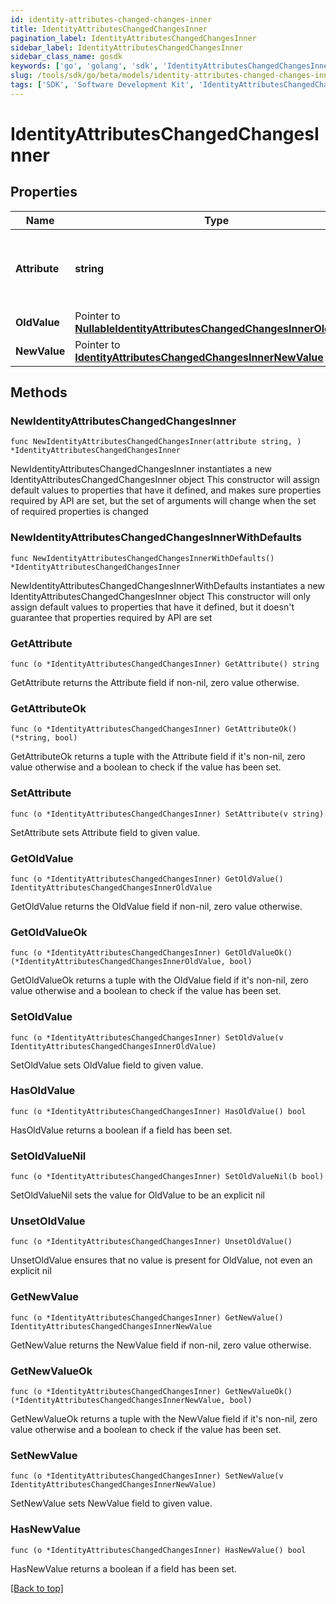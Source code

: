 ```yaml
---
id: identity-attributes-changed-changes-inner
title: IdentityAttributesChangedChangesInner
pagination_label: IdentityAttributesChangedChangesInner
sidebar_label: IdentityAttributesChangedChangesInner
sidebar_class_name: gosdk
keywords: ['go', 'golang', 'sdk', 'IdentityAttributesChangedChangesInner'] 
slug: /tools/sdk/go/beta/models/identity-attributes-changed-changes-inner
tags: ['SDK', 'Software Development Kit', 'IdentityAttributesChangedChangesInner']
---
```


# IdentityAttributesChangedChangesInner

## Properties

Name | Type | Description | Notes
------------ | ------------- | ------------- | -------------
**Attribute** |  **string** | The name of the identity attribute that changed. | 
**OldValue** |  Pointer to [**NullableIdentityAttributesChangedChangesInnerOldValue**](identity-attributes-changed-changes-inner-old-value) |  | [optional] 
**NewValue** |  Pointer to [**IdentityAttributesChangedChangesInnerNewValue**](identity-attributes-changed-changes-inner-new-value) |  | [optional] 

## Methods

### NewIdentityAttributesChangedChangesInner

`func NewIdentityAttributesChangedChangesInner(attribute string, ) *IdentityAttributesChangedChangesInner`

NewIdentityAttributesChangedChangesInner instantiates a new IdentityAttributesChangedChangesInner object
This constructor will assign default values to properties that have it defined,
and makes sure properties required by API are set, but the set of arguments
will change when the set of required properties is changed

### NewIdentityAttributesChangedChangesInnerWithDefaults

`func NewIdentityAttributesChangedChangesInnerWithDefaults() *IdentityAttributesChangedChangesInner`

NewIdentityAttributesChangedChangesInnerWithDefaults instantiates a new IdentityAttributesChangedChangesInner object
This constructor will only assign default values to properties that have it defined,
but it doesn't guarantee that properties required by API are set

### GetAttribute

`func (o *IdentityAttributesChangedChangesInner) GetAttribute() string`

GetAttribute returns the Attribute field if non-nil, zero value otherwise.

### GetAttributeOk

`func (o *IdentityAttributesChangedChangesInner) GetAttributeOk() (*string, bool)`

GetAttributeOk returns a tuple with the Attribute field if it's non-nil, zero value otherwise
and a boolean to check if the value has been set.

### SetAttribute

`func (o *IdentityAttributesChangedChangesInner) SetAttribute(v string)`

SetAttribute sets Attribute field to given value.


### GetOldValue

`func (o *IdentityAttributesChangedChangesInner) GetOldValue() IdentityAttributesChangedChangesInnerOldValue`

GetOldValue returns the OldValue field if non-nil, zero value otherwise.

### GetOldValueOk

`func (o *IdentityAttributesChangedChangesInner) GetOldValueOk() (*IdentityAttributesChangedChangesInnerOldValue, bool)`

GetOldValueOk returns a tuple with the OldValue field if it's non-nil, zero value otherwise
and a boolean to check if the value has been set.

### SetOldValue

`func (o *IdentityAttributesChangedChangesInner) SetOldValue(v IdentityAttributesChangedChangesInnerOldValue)`

SetOldValue sets OldValue field to given value.

### HasOldValue

`func (o *IdentityAttributesChangedChangesInner) HasOldValue() bool`

HasOldValue returns a boolean if a field has been set.

### SetOldValueNil

`func (o *IdentityAttributesChangedChangesInner) SetOldValueNil(b bool)`

 SetOldValueNil sets the value for OldValue to be an explicit nil

### UnsetOldValue
`func (o *IdentityAttributesChangedChangesInner) UnsetOldValue()`

UnsetOldValue ensures that no value is present for OldValue, not even an explicit nil
### GetNewValue

`func (o *IdentityAttributesChangedChangesInner) GetNewValue() IdentityAttributesChangedChangesInnerNewValue`

GetNewValue returns the NewValue field if non-nil, zero value otherwise.

### GetNewValueOk

`func (o *IdentityAttributesChangedChangesInner) GetNewValueOk() (*IdentityAttributesChangedChangesInnerNewValue, bool)`

GetNewValueOk returns a tuple with the NewValue field if it's non-nil, zero value otherwise
and a boolean to check if the value has been set.

### SetNewValue

`func (o *IdentityAttributesChangedChangesInner) SetNewValue(v IdentityAttributesChangedChangesInnerNewValue)`

SetNewValue sets NewValue field to given value.

### HasNewValue

`func (o *IdentityAttributesChangedChangesInner) HasNewValue() bool`

HasNewValue returns a boolean if a field has been set.


[[Back to top]](#) 


